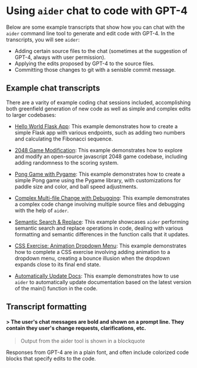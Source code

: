 # Using `aider` chat to code with GPT-4

Below are some example transcripts that show how you can chat with
the `aider` command line tool
to generate and edit code with GPT-4.
In the transcripts, you will see `aider`:

  - Adding certain source files to the chat (sometimes at the suggestion of GPT-4, always with user permission).
  - Applying the edits proposed by GPT-4 to the source files.
  - Committing those changes to git with a senisble commit message.

## Example chat transcripts

There are a varity of example coding chat sessions included,
accomplishing both greenfield generation of new code as well as simple and complex edits to larger codebases:

* [Hello World Flask App](hello-world-flask.md): This example demonstrates how to create a simple Flask app with various endpoints, such as adding two numbers and calculating the Fibonacci sequence.

* [2048 Game Modification](2048-game.md): This example demonstrates how to explore and modify an open-source javascript 2048 game codebase, including adding randomness to the scoring system.

* [Pong Game with Pygame](pong.md): This example demonstrates how to create a simple Pong game using the Pygame library, with customizations for paddle size and color, and ball speed adjustments.

* [Complex Multi-file Change with Debugging](complex-change.md): This example demonstrates a complex code change involving multiple source files and debugging with the help of `aider`.

* [Semantic Search & Replace](semantic-search-replace.md): This example showcases `aider` performing semantic search and replace operations in code, dealing with various formatting and semantic differences in the function calls that it updates.

* [CSS Exercise: Animation Dropdown Menu](css-exercises.md): This example demonstrates how to complete a CSS exercise involving adding animation to a dropdown menu, creating a bounce illusion when the dropdown expands close to its final end state.

* [Automatically Update Docs](update-docs.md): This example demonstrates how to use `aider` to automatically update documentation based on the latest version of the main() function in the code.

## Transcript formatting

#### > The user's chat messages are bold and shown on a prompt line. They contain they user's change requests, clarifications, etc.

> Output from the aider tool is shown in a blockquote

Responses from GPT-4 are in a plain font, and often include colorized code blocks that specify edits to the code.

